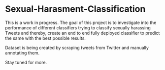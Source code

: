 # Sexual-Harasment-Classification

This is a work in progress. The goal of this project is to investigate into the performance of different classifiers trying to classify sexually harassing Tweets and thereby, create an end to end fully deployed classifier to predict the same with the best possible results.

Dataset is being created by scraping tweets from Twitter and manually annotating them.

Stay tuned for more.
